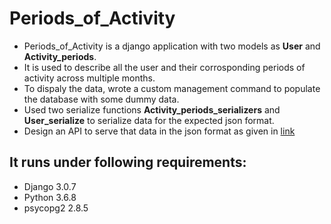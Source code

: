 # Periods_of_Activity

* Periods_of_Activity is a django application with two models as **User** and **Activity_periods**.
* It is used to describe all the user and their corrosponding periods of activity across multiple months.
* To dispaly the data, wrote a custom management command to populate the database with some dummy data.
* Used two serialize functions **Activity_periods_serializers** and **User_serialize** to serialize data for the expected json format.
* Design an API to serve that data in the json format as given in
[link](https://drive.google.com/open?id=1xZa3UoXZ3uj2j0Q7653iBp1NrT0gKj0Y)

## It runs under following requirements:

* Django 3.0.7
* Python 3.6.8
* psycopg2 2.8.5

